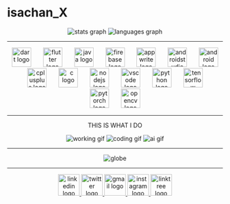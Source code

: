 # isachan_X

<div align="center">
  <img src="https://github-readme-stats.vercel.app/api?username=Sachan-aditya&hide_title=false&hide_rank=false&show_icons=true&include_all_commits=true&count_private=true&disable_animations=false&theme=dracula&locale=en&hide_border=false&order=1" alt="stats graph" />
  <img src="https://github-readme-stats.vercel.app/api/top-langs?username=Sachan-aditya&locale=en&hide_title=false&layout=compact&card_width=320&langs_count=5&theme=dracula&hide_border=false&order=2" alt="languages graph" />
</div>

---

<div align="center">
  <img src="https://cdn.jsdelivr.net/gh/devicons/devicon/icons/dart/dart-plain-wordmark.svg" height="45" alt="dart logo" />
  <img width="20" />
  <img src="https://cdn.jsdelivr.net/gh/devicons/devicon/icons/flutter/flutter-original.svg" height="45" alt="flutter logo" />
  <img width="20" />
  <img src="https://cdn.jsdelivr.net/gh/devicons/devicon/icons/java/java-original.svg" height="45" alt="java logo" />
  <img width="20" />
  <img src="https://cdn.jsdelivr.net/gh/devicons/devicon/icons/firebase/firebase-plain-wordmark.svg" height="45" alt="firebase logo" />
  <img width="20" />
  <img src="https://cdn.jsdelivr.net/gh/devicons/devicon/icons/appwrite/appwrite-original-wordmark.svg" height="45" alt="appwrite logo" />
  <img width="20" />
  <img src="https://cdn.jsdelivr.net/gh/devicons/devicon/icons/androidstudio/androidstudio-original.svg" height="45" alt="androidstudio logo" />
  <img width="20" />
  <img src="https://cdn.jsdelivr.net/gh/devicons/devicon/icons/android/android-plain-wordmark.svg" height="45" alt="android logo" />
  <img width="20" />
  <img src="https://cdn.jsdelivr.net/gh/devicons/devicon/icons/cplusplus/cplusplus-original.svg" height="45" alt="cplusplus logo" />
  <img width="20" />
  <img src="https://cdn.jsdelivr.net/gh/devicons/devicon/icons/c/c-line.svg" height="45" alt="c logo" />
  <img width="20" />
  <img src="https://cdn.jsdelivr.net/gh/devicons/devicon/icons/nodejs/nodejs-plain-wordmark.svg" height="45" alt="nodejs logo" />
  <img width="20" />
  <img src="https://cdn.jsdelivr.net/gh/devicons/devicon/icons/vscode/vscode-original-wordmark.svg" height="45" alt="vscode logo" />
  <img width="20" />
  <img src="https://cdn.jsdelivr.net/gh/devicons/devicon/icons/python/python-original.svg" height="45" alt="python logo" />
  <img width="20" />
  <img src="https://cdn.jsdelivr.net/gh/devicons/devicon/icons/tensorflow/tensorflow-original.svg" height="45" alt="tensorflow logo" />
  <img width="20" />
  <img src="https://cdn.jsdelivr.net/gh/devicons/devicon/icons/pytorch/pytorch-original.svg" height="45" alt="pytorch logo" />
  <img width="20" />
  <img src="https://cdn.jsdelivr.net/gh/devicons/devicon/icons/opencv/opencv-original.svg" height="45" alt="opencv logo" />
</div>

---

<p align="center">THIS IS WHAT I DO</p>

<div align="center">
  <img src="https://i.giphy.com/media/v1.Y2lkPTc5MGI3NjExM2I4a3h5cmV1ZWFrNnhrbW16MDVqNWdrODFnMGs1OHM2eWttcGdtMiZlcD12MV9pbnRlcm5hbF9naWZfYnlfaWQmY3Q9Zw/BDz6tWBtXDL4Q/giphy.gif" alt="working gif" />
  <img src="https://i.giphy.com/media/10Ft6r9lxh4B4o/giphy.gif" alt="coding gif" />
  <img src="https://i.giphy.com/media/Q7vnxkrpM8wCk/giphy.gif" alt="ai gif" />
</div>

---

<div align="center">
  <img src="https://www.animatedimages.org/data/media/570/animated-globe-image-0083.gif" alt="globe" />
</div>

---

<div align="center">
  <a href="https://tr.ee/XKhI73Czxb" target="_blank">
    <img src="https://raw.githubusercontent.com/maurodesouza/profile-readme-generator/master/src/assets/icons/social/linkedin/default.svg" width="50" alt="linkedin logo" />
  </a>
  <a href="https://twitter.com/isachan_x" target="_blank">
    <img src="https://raw.githubusercontent.com/maurodesouza/profile-readme-generator/master/src/assets/icons/social/twitter/default.svg" width="50" alt="twitter logo" />
  </a>
  <a href="mailto:sachanaditya207@gmail.com" target="_blank">
    <img src="https://raw.githubusercontent.com/maurodesouza/profile-readme-generator/master/src/assets/icons/social/gmail/default.svg" width="50" alt="gmail logo" />
  </a>
  <a href="https://tr.ee/WYGpY5fteV" target="_blank">
    <img src="https://raw.githubusercontent.com/maurodesouza/profile-readme-generator/master/src/assets/icons/social/instagram/default.svg" width="50" alt="instagram logo" />
  </a>
  <a href="https://linktr.ee/sachan.aditya" target="_blank">
    <img src="https://raw.githubusercontent.com/maurodesouza/profile-readme-generator/master/src/assets/icons/social/linktree/default.svg" width="50" alt="linktree logo" />
  </a>
</div>
